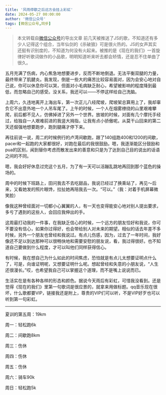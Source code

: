 ```yaml
---
title: '风雨停歇之后远方会挂上彩虹'
date: 2024-05-27 00:00:00
author: '微信公众号'
tags: [微信公众号,同步]
---
```


> 本文转载自[微信公众号](https://mp.weixin.qq.com/)的导出文章
前几天被推送了JS的歌，不知道还有多少人记得这个组合，当年仙剑的《杀破狼》可是很火热的。JS的女声其实还挺有识别度的，不知道为何没有火起来。被推的是《现在的我们》一首旋律好听歌词做作的小品歌，明明知道听来听去都会矫情，还是忍不住单曲了很久。

五月充满了伤病，内心焦急地想要进步，反而不断地倒退。无法平衡双腿的力量，最终带来了肌腱炎。我发现，倒是一些大的痛苦比较容易面对，因为会安心地对自己说，你可以休息你可以哭，但面对小毛病缺乏耐心，希望被影响的程度降到最低，而忽略自己的感受。没关系，我还可以——不停这样给自己洗脑。

上周六，久违地离开上海出车，第一次正儿八经爬坡，爬坡架总算用上了，我却辜负它不出意外地一个人吊车尾了。上午的时候，一个人在烟雾缭绕的山里艰难攀爬，前后都不见人，仿佛掉进了另外一个世界。放坡的时候，对面有几个摩托手经过，给独自一人艰难前进的我竖大拇指，让我有点小骄傲呢。从莫干山回来的第二天还倔强地想要跑步，跑到腿痛才停下来。

再往前说一说，周二的时候例行的卢湾间歇跑，跟了140组跑400和1200的间歇，pacer和一起跑的大家都很好，对跑在最后的我很鼓励。嗯，我逐渐能区分鼓励和pua的区别，闻到替你考虑而散发出来的善意和只是为了达到自己目的说出的话语之间的不同。

嗯，我会好好休息过完这个五月，为了有一天可以活蹦乱跳地再回到那个蓝色的操场的。

周中的时候下班路上，田问我去不去吃甜品，我说已经过了换乘站了，再见～后来，又看她发的照片眼馋，拉扯她再陪我去一次。“可以。”（我：对着手机屏幕微笑脸）

像我这种曾经面对一切都小心翼翼的人，有一天也变得能安心地对别人提出要求，多亏了遇到的这些人，会回应我伸出的手。

这周最打动我的一件事，在我缺乏信心的时候，一个远方的朋友恰好和我说，你可不要没有信心，如果你过得好，也会带给别人对未来的期望。相似的话去年差不多时候，另外一个朋友也曾经和我说过。有点儿伤感，因为，过去了一年时间，我好像还不足以到达那种可以很畅快地和需要安慰的朋友说，看，我过得很好。也不知道自己要做到什么程度，才可以叫他们同样获得信心。

有时候，我在想自己为什么如此的时间焦虑，恐怕就是有点儿太想要证明点什么了，可是，向谁证明呢，又想要证明什么呢。想起曾经和失意的小朋友说，“人生还很漫长。”哎，也希望我自己可以掌握这个道理，而不是嘴上说说而已。

生活实在是有各种各样的形态和颜色。据说今天雨后有彩虹，可惜我没看到。还是觉得《现在的我们》里第一句歌词是很应景的，就拿来用做标题。qq音乐现在很坏，什么歌都要VIP，链接我还是附上，尊贵的VIP们可以听，不是VIP好歹也可以听到第一句彩虹。

---

夏训的第五周：19km

周一：轻松跑6k

周二：间歇跑8km

周三：伤休

周四：伤休

周五：伤休

周六：骑车90k

周日：轻松跑5k